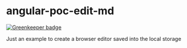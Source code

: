 angular-poc-edit-md
===================

[![Greenkeeper badge](https://badges.greenkeeper.io/xcarpentier/angular-poc-edit-md.svg)](https://greenkeeper.io/)

Just an example to create a browser editor saved into the local storage
